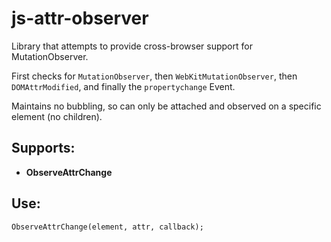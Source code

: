 js-attr-observer
===========

Library that attempts to provide cross-browser support for MutationObserver.

First checks for <code>MutationObserver</code>, then <code>WebKitMutationObserver</code>, then <code>DOMAttrModified</code>, and finally the <code>propertychange</code> Event.

Maintains no bubbling, so can only be attached and observed on a specific element (no children).

Supports:
---------

 - **ObserveAttrChange**

Use:
----

<code>ObserveAttrChange(element, attr, callback);</code>

